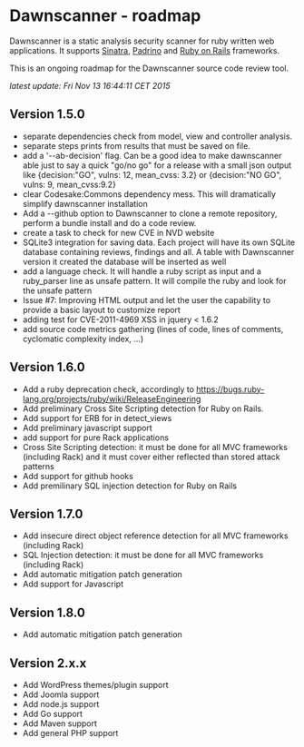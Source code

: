 # Dawnscanner - roadmap

Dawnscanner is a static analysis security scanner for ruby written web applications.
It supports [Sinatra](http://www.sinatrarb.com),
[Padrino](http://www.padrinorb.com) and [Ruby on Rails](http://rubyonrails.org)
frameworks.

This is an ongoing roadmap for the Dawnscanner source code review tool.

_latest update: Fri Nov 13 16:44:11 CET 2015_

## Version 1.5.0

* separate dependencies check from model, view and controller analysis.
* separate steps prints from results that must be saved on file.
* add a '--ab-decision' flag. Can be a good idea to make dawnscanner able just
  to say a quick "go/no go" for a release with a small json output like
  {decision:"GO", vulns: 12, mean\_cvss: 3.2} or {decision:"NO GO", vulns: 9,
  mean\_cvss:9.2}
* clear Codesake:Commons dependency mess. This will dramatically simplify
  dawnscanner installation
* Add a --github option to Dawnscanner to clone a remote repository, perform
  a bundle install and do a code review.
* create a task to check for new CVE in NVD website
* SQLite3 integration for saving data. Each project will have its own SQLite
  database containing reviews, findings and all. A table with Dawnscanner version it
  created the database will be inserted as well
* add a language check. It will handle a ruby script as input and a
  ruby\_parser line as unsafe pattern. It will compile the ruby and look for
  the unsafe pattern
* Issue #7: Improving HTML output and let the user the capability to provide a
  basic layout to customize report
* adding test for CVE-2011-4969  XSS in jquery < 1.6.2
* add source code metrics gathering (lines of code, lines of comments,
  cyclomatic complexity index, ...)

## Version 1.6.0

* Add a ruby deprecation check, accordingly to
  https://bugs.ruby-lang.org/projects/ruby/wiki/ReleaseEngineering
* Add preliminary Cross Site Scripting detection for Ruby on Rails.
* Add support for ERB for in detect\_views
* Add preliminary javascript support
* add support for pure Rack applications
* Cross Site Scripting detection: it must be done for all MVC frameworks
  (including Rack) and it must cover either reflected than stored attack
  patterns
* Add support for github hooks
* Add premilinary SQL injection detection for Ruby on Rails

## Version 1.7.0

* Add insecure direct object reference detection for all MVC frameworks (including Rack)
* SQL Injection detection: it must be done for all MVC frameworks (including Rack)
* Add automatic mitigation patch generation
* Add support for Javascript

## Version 1.8.0

* Add automatic mitigation patch generation

## Version 2.x.x

* Add WordPress themes/plugin support
* Add Joomla support
* Add node.js support
* Add Go support
* Add Maven support
* Add general PHP support
